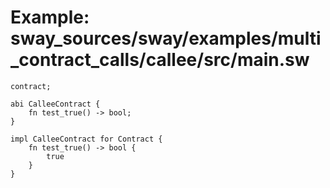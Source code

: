 # Example: sway_sources/sway/examples/multi_contract_calls/callee/src/main.sw

```sway
contract;

abi CalleeContract {
    fn test_true() -> bool;
}

impl CalleeContract for Contract {
    fn test_true() -> bool {
        true
    }
}

```

